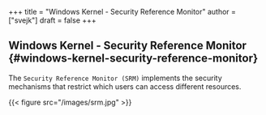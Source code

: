+++
title = "Windows Kernel - Security Reference Monitor"
author = ["svejk"]
draft = false
+++

## Windows Kernel - Security Reference Monitor {#windows-kernel-security-reference-monitor}

The `Security Reference Monitor (SRM)` implements the security mechanisms that restrict which users can access different resources.

{{< figure src="/images/srm.jpg" >}}
